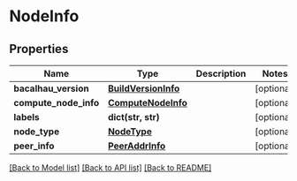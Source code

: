 # NodeInfo

## Properties
Name | Type | Description | Notes
------------ | ------------- | ------------- | -------------
**bacalhau_version** | [**BuildVersionInfo**](BuildVersionInfo.md) |  | [optional] 
**compute_node_info** | [**ComputeNodeInfo**](ComputeNodeInfo.md) |  | [optional] 
**labels** | **dict(str, str)** |  | [optional] 
**node_type** | [**NodeType**](NodeType.md) |  | [optional] 
**peer_info** | [**PeerAddrInfo**](PeerAddrInfo.md) |  | [optional] 

[[Back to Model list]](../README.md#documentation-for-models) [[Back to API list]](../README.md#documentation-for-api-endpoints) [[Back to README]](../README.md)


